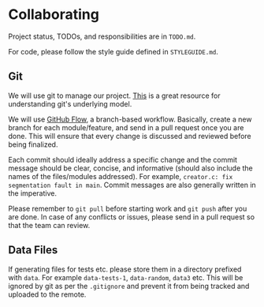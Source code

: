 # Collaborating

Project status, TODOs, and responsibilities are in `TODO.md`.

For code, please follow the style guide defined in `STYLEGUIDE.md`.

## Git

We will use git to manage our project. [This][1] is a great resource for
understanding git's underlying model.

We will use [GitHub Flow][2], a branch-based workflow. Basically, create a new
branch for each module/feature, and send in a pull request once you are done.
This will ensure that every change is discussed and reviewed before being
finalized.

Each commit should ideally
address a specific change and the commit message should be clear, concise, and
informative (should also include the names of the files/modules addressed). For
example, `creator.c: fix segmentation fault in main`. Commit messages are also
generally written in the imperative.

Please remember to `git pull` before starting work and `git push` after
you are done. In case of any conflicts or issues,
please send in a pull request so that the team can review.

## Data Files

If generating files for tests etc. please store them in a directory prefixed
with `data`. For example `data-tests-1`, `data-random`, `data3` etc. This will
be ignored by git as per the `.gitignore` and prevent it from being tracked and
uploaded to the remote.

[1]: https://missing.csail.mit.edu/2020/version-control/
[2]: https://guides.github.com/introduction/flow/

